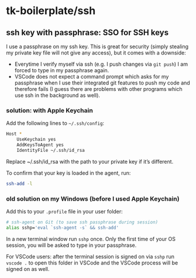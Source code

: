 # tk-boilerplate/ssh

## ssh key with passphrase: SSO for SSH keys

I use a passphrase on my ssh key. This is great for security (simply stealing my private key file will not give any access), but it comes with a downside:

-   Everytime I verify myself via ssh (e.g. I push changes via `git push`) I am forced to type in my passphrase again.
-   VSCode does not expect a command prompt which asks for my passphrase when I use their integrated git features to push my code and therefore fails (I guess there are problems with other programs which use ssh in the background as well).

### solution: with Apple Keychain

Add the following lines to `~/.ssh/config`:

```sh
Host *
    UseKeychain yes
    AddKeysToAgent yes
    IdentityFile ~/.ssh/id_rsa
```

Replace ~/.ssh/id_rsa with the path to your private key if it’s different.

To confirm that your key is loaded in the agent, run:

```sh
ssh-add -l
```

### old solution on my Windows (before I used Apple Keychain)

Add this to your `.profile` file in your user folder:

```sh
# ssh-agent on Git (to save ssh passphrase during session)
alias sshp='eval `ssh-agent -s` && ssh-add'
```

In a new terminal window run `sshp` once. Only the first time of your OS session, you will be asked to type in your passphrase.

For VSCode users: after the terminal session is signed on via `sshp` run `vscode .` to open this folder in VSCode and the VSCode process will be signed on as well.
